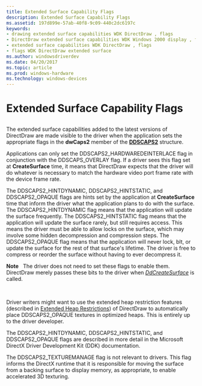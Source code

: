 ```yaml
---
title: Extended Surface Capability Flags
description: Extended Surface Capability Flags
ms.assetid: 197d899e-57ab-40f8-9c09-440c2dc6197c
keywords:
- drawing extended surface capabilities WDK DirectDraw , flags
- DirectDraw extended surface capabilities WDK Windows 2000 display , flags
- extended surface capabilities WDK DirectDraw , flags
- flags WDK DirectDraw extended surface
ms.author: windowsdriverdev
ms.date: 04/20/2017
ms.topic: article
ms.prod: windows-hardware
ms.technology: windows-devices
---
```


# Extended Surface Capability Flags


## <span id="ddk_extended_surface_capability_flags_gg"></span><span id="DDK_EXTENDED_SURFACE_CAPABILITY_FLAGS_GG"></span>


The extended surface capabilities added to the latest versions of DirectDraw are made visible to the driver when the application sets the appropriate flags in the **dwCaps2** member of the [**DDSCAPS2**](https://msdn.microsoft.com/library/windows/hardware/ff550292) structure.

Applications can only set the DDSCAPS2\_HARDWAREDEINTERLACE flag in conjunction with the DDSCAPS\_OVERLAY flag. If a driver sees this flag set at **CreateSurface** time, it means that DirectDraw expects that the driver will do whatever is necessary to match the hardware video port frame rate with the device frame rate.

The DDSCAPS2\_HINTDYNAMIC, DDSCAPS2\_HINTSTATIC, and DDSCAPS2\_OPAQUE flags are hints set by the application at **CreateSurface** time that inform the driver what the application plans to do with the surface. The DDSCAPS2\_HINTDYNAMIC flag means that the application will update the surface frequently. The DDSCAPS2\_HINTSTATIC flag means that the application will update the surface rarely, but still requires access. This means the driver must be able to allow locks on the surface, which may involve some hidden decompression and compression steps. The DDSCAPS2\_OPAQUE flag means that the application will never lock, blt, or update the surface for the rest of that surface's lifetime. The driver is free to compress or reorder the surface without having to ever decompress it.

**Note**   The driver does not need to set these flags to enable them. DirectDraw merely passes these bits to the driver when [*DdCreateSurface*](https://msdn.microsoft.com/library/windows/hardware/ff549263) is called.

 

Driver writers might want to use the extended heap restriction features (described in [Extended Heap Restrictions](extended-heap-restrictions.md)) of DirectDraw to automatically place DDSCAPS2\_OPAQUE textures in optimized heaps. This is entirely up to the driver developer.

The DDSCAPS2\_HINTDYNAMIC, DDSCAPS2\_HINTSTATIC, and DDSCAPS2\_OPAQUE flags are described in more detail in the Microsoft DirectX Driver Development Kit (DDK) documentation.

The DDSCAPS2\_TEXTUREMANAGE flag is not relevant to drivers. This flag informs the DirectX runtime that it is responsible for moving the surface from a backing surface to display memory, as appropriate, to enable accelerated 3D texturing.

 

 





